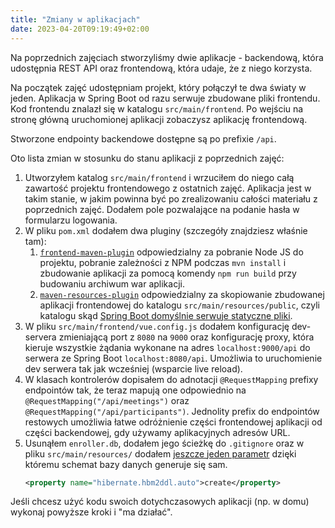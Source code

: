 ```yaml
---
title: "Zmiany w aplikacjach"
date: 2023-04-20T09:19:49+02:00
---
```


Na poprzednich zajęciach stworzyliśmy dwie aplikacje - backendową, która udostępnia REST API
oraz frontendową, która udaje, że z niego korzysta.

Na początek zajęć udostępniam projekt, który połączył te dwa światy w jeden.
Aplikacja w Spring Boot od razu serwuje zbudowane pliki frontendu.
Kod frontendu znalazł się w katalogu `src/main/frontend`.
Po wejściu na stronę główną uruchomionej aplikacji
zobaczysz aplikację frontendową.

Stworzone endpointy backendowe dostępne są po prefixie `/api`.

Oto lista zmian w stosunku do stanu aplikacji z poprzednich zajęć:

1. Utworzyłem katalog `src/main/frontend` i wrzuciłem do niego całą zawartość projektu
   frontendowego z ostatnich zajęć. Aplikacja jest w takim stanie, w jakim powinna
   być po zrealizowaniu całości materiału z poprzednich zajęć. Dodałem pole pozwalające na podanie hasła
   w formularzu logowania.
1. W pliku `pom.xml` dodałem dwa pluginy (szczegóły znajdziesz właśnie tam):
    1. [`frontend-maven-plugin`](https://github.com/eirslett/frontend-maven-plugin) odpowiedzialny za pobranie Node JS
       do projektu, pobranie
       zależności z NPM podczas `mvn install` i zbudowanie aplikacji za pomocą komendy
       `npm run build` przy budowaniu archiwum war aplikacji.
    1. [`maven-resources-plugin`](https://maven.apache.org/plugins/maven-resources-plugin/) odpowiedzialny za
       skopiowanie zbudowanej aplikacji frontendowej
       do katalogu `src/main/resources/public`, czyli katalogu skąd [Spring Boot domyślnie
       serwuje statyczne pliki](https://spring.io/blog/2013/12/19/serving-static-web-content-with-spring-boot).
1. W pliku `src/main/frontend/vue.config.js` dodałem konfigurację dev-servera zmieniającą
   port z `8080` na `9000` oraz konfigurację proxy, która kieruje wszystkie żądania wykonane
   na adres `localhost:9000/api` do serwera ze Spring Boot `localhost:8080/api`. Umożliwia
   to uruchomienie dev serwera tak jak wcześniej (wsparcie live reload).
1. W klasach kontrolerów dopisałem do adnotacji `@RequestMapping` prefixy endpointów tak,
   że teraz mapują one odpowiednio na `@RequestMapping("/api/meetings")` oraz
   `@RequestMapping("/api/participants")`. Jednolity prefix do endpointów restowych
   umożliwia łatwe odróżnienie części frontendowej aplikacji od części backendowej,
   gdy używamy aplikacyjnych adresów URL.
1. Usunąłem `enroller.db`, dodałem jego ścieżkę do `.gitignore` oraz w pliku
   `src/main/resources/` dodałem [jeszcze jeden parametr](https://stackoverflow.com/a/28671036/878514)
   dzięki któremu schemat bazy danych generuje się sam.
   ```xml
   <property name="hibernate.hbm2ddl.auto">create</property>
   ```

Jeśli chcesz użyć kodu swoich dotychczasowych aplikacji (np. w domu) wykonaj
powyższe kroki i "ma działać".
